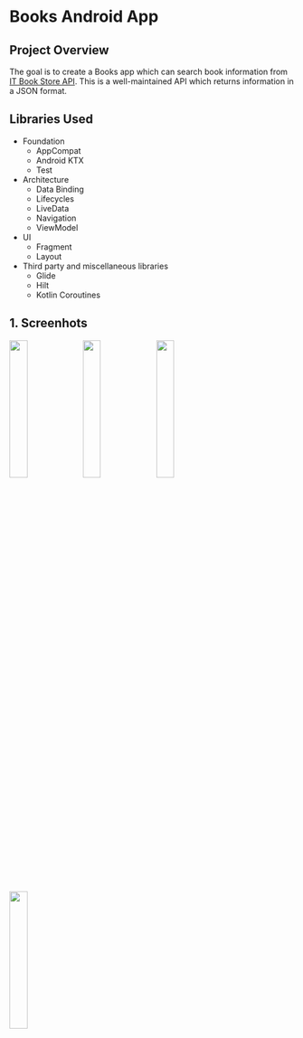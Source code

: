 # Books Android App

## Project Overview
The goal is to create a Books app which can search book information from [IT Book Store API](https://api.itbook.store/). This is a well-maintained API which returns information in a JSON format.

## Libraries Used
* Foundation
  * AppCompat
  * Android KTX
  * Test
* Architecture
  * Data Binding
  * Lifecycles
  * LiveData
  * Navigation
  * ViewModel
* UI
  * Fragment
  * Layout
* Third party and miscellaneous libraries
  * Glide
  * Hilt
  * Kotlin Coroutines

## 1. Screenhots
<img src="https://user-images.githubusercontent.com/44965882/156696191-5a682271-f843-499e-af00-5fe066f77d15.png" width="25%" height="25%"/> <img src="https://user-images.githubusercontent.com/44965882/156696182-d8f401d8-036c-4c52-b2b9-ad3c67d7b8fc.png" width="25%" height="25%"/> <img src="https://user-images.githubusercontent.com/44965882/156688226-f12e8ce9-b6e6-46b9-8018-3aa77dd38cf0.png" width="25%" height="25%"/> <img src="https://user-images.githubusercontent.com/44965882/156688252-7246297d-93c7-40c1-86d5-dbf16fca5559.png" width="25%" height="25%"/>
